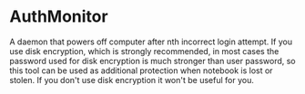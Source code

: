 # AuthMonitor

A daemon that powers off computer after nth incorrect login attempt. If you use disk encryption, which is
strongly recommended, in most cases the password used for disk encryption is much stronger than user password, so this
tool can be used as additional protection when notebook is lost or stolen. If you don't use disk encryption it won't
be useful for you.